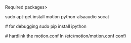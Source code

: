 Required packages>

sudo apt-get install motion python-alsaaudio socat

\# for debugging
sudo pip install ipython


\# hardlink the motion.conf
ln /etc/motion/motion.conf conf/


